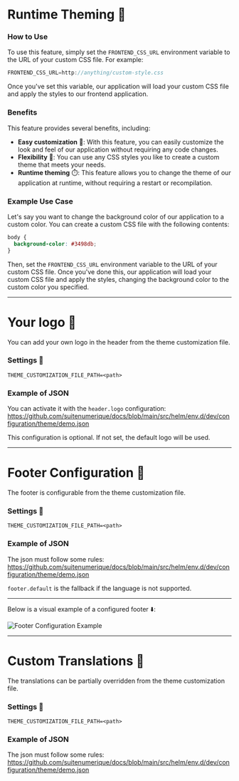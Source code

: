 # Runtime Theming 🎨

### How to Use

To use this feature, simply set the `FRONTEND_CSS_URL` environment variable to the URL of your custom CSS file. For example:

```javascript
FRONTEND_CSS_URL=http://anything/custom-style.css
```

Once you've set this variable, our application will load your custom CSS file and apply the styles to our frontend application.

### Benefits

This feature provides several benefits, including:

*   **Easy customization** 🔄: With this feature, you can easily customize the look and feel of our application without requiring any code changes.
*   **Flexibility** 🌈: You can use any CSS styles you like to create a custom theme that meets your needs.
*   **Runtime theming** ⏱️: This feature allows you to change the theme of our application at runtime, without requiring a restart or recompilation.

### Example Use Case

Let's say you want to change the background color of our application to a custom color. You can create a custom CSS file with the following contents:

```css
body {
  background-color: #3498db;
}
```

Then, set the `FRONTEND_CSS_URL` environment variable to the URL of your custom CSS file. Once you've done this, our application will load your custom CSS file and apply the styles, changing the background color to the custom color you specified.

----

# **Your logo** 📝

You can add your own logo in the header from the theme customization file.

### Settings 🔧

```shellscript
THEME_CUSTOMIZATION_FILE_PATH=<path>
```

### Example of JSON

You can activate it with the `header.logo` configuration: https://github.com/suitenumerique/docs/blob/main/src/helm/env.d/dev/configuration/theme/demo.json

This configuration is optional. If not set, the default logo will be used.

----

# **Footer Configuration** 📝

The footer is configurable from the theme customization file.

### Settings 🔧

```shellscript
THEME_CUSTOMIZATION_FILE_PATH=<path>
```

### Example of JSON

The json must follow some rules: https://github.com/suitenumerique/docs/blob/main/src/helm/env.d/dev/configuration/theme/demo.json

`footer.default` is the fallback if the language is not supported.

--- 
Below is a visual example of a configured footer ⬇️:

![Footer Configuration Example](./assets/footer-configurable.png)

----

# **Custom Translations** 📝

The translations can be partially overridden from the theme customization file.

### Settings 🔧

```shellscript
THEME_CUSTOMIZATION_FILE_PATH=<path>
```

### Example of JSON

The json must follow some rules: https://github.com/suitenumerique/docs/blob/main/src/helm/env.d/dev/configuration/theme/demo.json